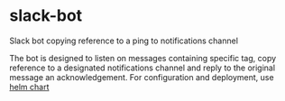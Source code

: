 # slack-bot
Slack bot copying reference to a ping to notifications channel

The bot is designed to listen on messages containing specific tag, copy reference to a designated notifications channel and reply to the original message an acknowledgement. For configuration and deployment, use [helm chart](./chart)
